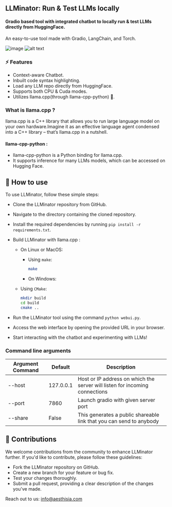 ## LLMinator: Run & Test LLMs locally

#### Gradio based tool with integrated chatbot to locally run & test LLMs directly from HuggingFace.

An easy-to-use tool made with Gradio, LangChain, and Torch.

![image](https://github.com/Aesthisia/LLMinator/assets/91900622/54cc0b3f-c5a8-4470-bcc5-a22e5fd24707)
![alt text](<Screenshot from 2024-04-25 11-04-11.png>)

### ⚡ Features

- Context-aware Chatbot.
- Inbuilt code syntax highlighting.
- Load any LLM repo directly from HuggingFace.
- Supports both CPU & Cuda modes.
- Utilizes llama.cpp(through llama-cpp-python) 🦙.

### What is llama.cpp ?  

llama.cpp is a C++ library that allows you to run large language model on your own hardware.Imagine it as an effective language agent condensed into a C++ library – that’s llama.cpp in a nutshell.

  #### llama-cpp-python :
  
  - llama-cpp-python is a Python binding for llama.cpp.
  - It supports inference for many LLMs models, which can be  accessed on Hugging Face.

## 🚀 How to use

To use LLMinator, follow these simple steps:

- Clone the LLMinator repository from GitHub.
- Navigate to the directory containing the cloned repository.
- Install the required dependencies by running `pip install -r requirements.txt`.
- Build LLMinator with llama.cpp :

    - On Linux or MacOS:
      - Using `make`:

        ```bash
        make
        ```

      - On Windows:

    - Using `CMake`:
      ```bash
      mkdir build
      cd build
      cmake ..
      ```
- Run the LLMinator tool using the command `python webui.py`.
- Access the web interface by opening the provided URL in your browser.
- Start interacting with the chatbot and experimenting with LLMs!

### Command line arguments

| Argument Command | Default   | Description                                                                 |
| ---------------- | --------- | --------------------------------------------------------------------------- |
| --host           | 127.0.0.1 | Host or IP address on which the server will listen for incoming connections |
| --port           | 7860      | Launch gradio with given server port                                        |
| --share          | False     | This generates a public shareable link that you can send to anybody         |


## 🤝 Contributions

We welcome contributions from the community to enhance LLMinator further. If you'd like to contribute, please follow these guidelines:

- Fork the LLMinator repository on GitHub.
- Create a new branch for your feature or bug fix.
- Test your changes thoroughly.
- Submit a pull request, providing a clear description of the changes you've made.

Reach out to us: info@aesthisia.com